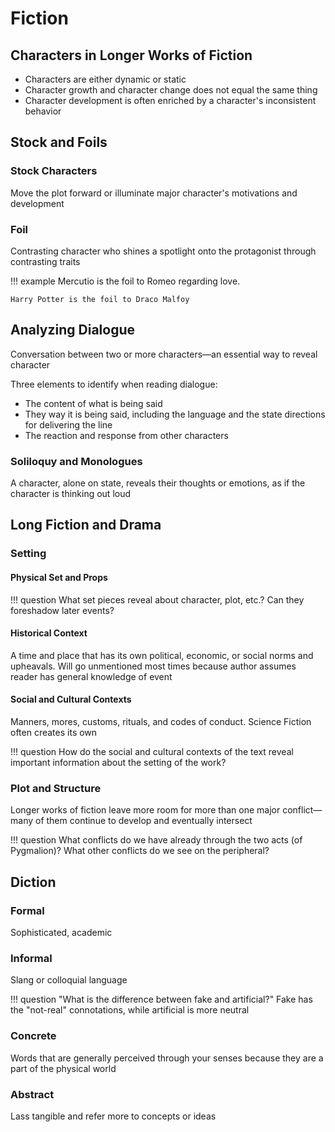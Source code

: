 # Fiction

## Characters in Longer Works of Fiction

- Characters are either dynamic or static
- Character growth and character change does not equal the same thing
- Character development is often enriched by a character's inconsistent behavior

## Stock and Foils

### Stock Characters
Move the plot forward or illuminate major character's motivations and development

### Foil
Contrasting character who shines a spotlight onto the protagonist through contrasting traits

!!! example
    Mercutio is the foil to Romeo regarding love.

    Harry Potter is the foil to Draco Malfoy 

## Analyzing Dialogue
Conversation between two or more characters—an essential way to reveal character

Three elements to identify when reading dialogue:
- The content of what is being said
- They way it is being said, including the language and the state directions for delivering the line
- The reaction and response from other characters

### Soliloquy and Monologues
A character, alone on state, reveals their thoughts or emotions, as if the character is thinking out loud

## Long Fiction and Drama

### Setting

#### Physical Set and Props
!!! question
    What set pieces reveal about character, plot, etc.? Can they foreshadow later events?

#### Historical Context
A time and place that has its own political, economic, or social norms and upheavals. Will go unmentioned most times because author assumes reader has general knowledge of event

#### Social and Cultural Contexts
Manners, mores, customs, rituals, and codes of conduct. Science Fiction often creates its own

!!! question
    How do the social and cultural contexts of the text reveal important information about the setting of the work?


### Plot and Structure
Longer works of fiction leave more room for more than one major conflict—many of them continue to develop and eventually intersect

!!! question
    What conflicts do we have already through the two acts (of Pygmalion)? What other conflicts do we see on the peripheral?

## Diction

### Formal
Sophisticated, academic

### Informal
Slang or colloquial language

!!! question "What is the difference between fake and artificial?"
    Fake has the "not-real" connotations, while artificial is more neutral

### Concrete
Words that are generally perceived through your senses because they are a part of the physical world

### Abstract
Lass tangible and refer more to concepts or ideas